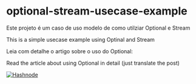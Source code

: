 # optional-stream-usecase-example
Este projeto é um caso de uso modelo de como utilziar Optional e Stream 

This is a simple usecase example using Optinal and Stream


Leia com detalhe o artigo sobre o uso do Optional: 

Read the article about using Optional in detail (just translate the post)

[![Hashnode](https://img.shields.io/badge/Hashnode-2962FF?style=for-the-badge&logo=hashnode&logoColor=white)](https://blog.sassine.dev/chega-de-nullpointer-comece-a-utilizar-optional-em-sua-codificacao)
